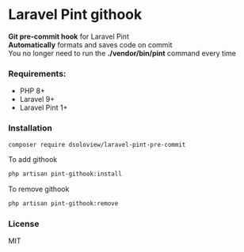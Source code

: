 
# Laravel Pint githook
**Git pre-commit hook** for Laravel Pint  
**Automatically** formats and saves code on commit  
You no longer need to run the **./vendor/bin/pint** command every time  
### Requirements:

- PHP 8+
- Laravel 9+
- Laravel Pint 1+

### Installation
```bash
composer require dsoloview/laravel-pint-pre-commit
```

To add githook
```bash
php artisan pint-githook:install
```
To remove githook
```bash
php artisan pint-githook:remove
```

### License
MIT
